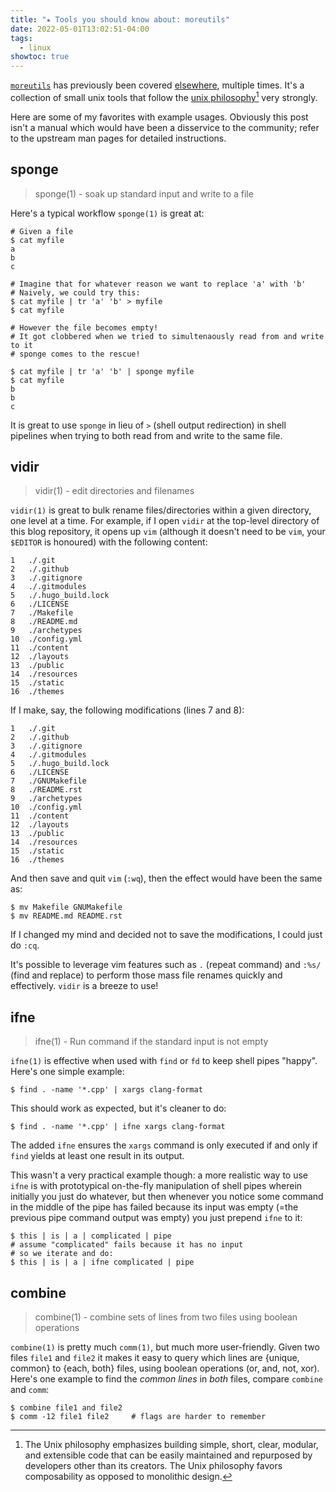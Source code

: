 ```yaml
---
title: "★ Tools you should know about: moreutils"
date: 2022-05-01T13:02:51-04:00
tags:
  - linux
showtoc: true
---
```


[`moreutils`](https://joeyh.name/code/moreutils/) has previously been covered [elsewhere](https://news.ycombinator.com/item?id=31043655), multiple times. It's a collection of small unix tools that follow the [unix philosophy](https://en.wikipedia.org/wiki/Unix_philosophy)[^1] very strongly.

Here are some of my favorites with example usages. Obviously this post isn't a manual which would have been a disservice to the community; refer to the upstream man pages for detailed instructions.

<!--more-->

## sponge

> sponge(1) - soak up standard input and write to a file

Here's a typical workflow `sponge(1)` is great at:

```shell
# Given a file
$ cat myfile
a
b
c

# Imagine that for whatever reason we want to replace 'a' with 'b'
# Naively, we could try this:
$ cat myfile | tr 'a' 'b' > myfile
$ cat myfile

# However the file becomes empty!
# It got clobbered when we tried to simultenaously read from and write to it
# sponge comes to the rescue!

$ cat myfile | tr 'a' 'b' | sponge myfile
$ cat myfile
b
b
c
```

It is great to use `sponge` in lieu of `>` (shell output redirection) in shell pipelines when trying to both read from and write to the same file.

## vidir

> vidir(1) - edit directories and filenames

`vidir(1)` is great to bulk rename files/directories within a given directory, one level at a time. For example, if I open `vidir` at the top-level directory of this blog repository, it opens up `vim` (although it doesn't need to be `vim`, your `$EDITOR` is honoured) with the following content:

```
1	./.git
2	./.github
3	./.gitignore
4	./.gitmodules
5	./.hugo_build.lock
6	./LICENSE
7	./Makefile
8	./README.md
9	./archetypes
10	./config.yml
11	./content
12	./layouts
13	./public
14	./resources
15	./static
16	./themes
```

If I make, say, the following modifications (lines 7 and 8):

```
1	./.git
2	./.github
3	./.gitignore
4	./.gitmodules
5	./.hugo_build.lock
6	./LICENSE
7	./GNUMakefile
8	./README.rst
9	./archetypes
10	./config.yml
11	./content
12	./layouts
13	./public
14	./resources
15	./static
16	./themes
```

And then save and quit `vim` (`:wq`), then the effect would have been the same as:

```shell
$ mv Makefile GNUMakefile
$ mv README.md README.rst
```

If I changed my mind and decided not to save the modifications, I could just do `:cq`.

It's possible to leverage vim features such as `.` (repeat command) and `:%s/` (find and replace) to perform those mass file renames quickly and effectively. `vidir` is a breeze to use!

## ifne

> ifne(1) - Run command if the standard input is not empty

`ifne(1)` is effective when used with `find` or `fd` to keep shell pipes "happy". Here's one simple example:

```shell
$ find . -name '*.cpp' | xargs clang-format
```

This should work as expected, but it's cleaner to do:

```shell
$ find . -name '*.cpp' | ifne xargs clang-format
```

The added `ifne` ensures the `xargs` command is only executed if and only if `find` yields at least one result in its output.

This wasn't a very practical example though: a more realistic way to use `ifne` is with prototypical on-the-fly manipulation of shell pipes wherein initially you just do whatever, but then whenever you notice some command in the middle of the pipe has failed because its input was empty (=the previous pipe command output was empty) you just prepend `ifne` to it:

```
$ this | is | a | complicated | pipe
# assume "complicated" fails because it has no input
# so we iterate and do:
$ this | is | a | ifne complicated | pipe
```

## combine

> combine(1) - combine sets of lines from two files using boolean operations

`combine(1)` is pretty much `comm(1)`, but much more user-friendly. Given two files `file1` and `file2` it makes it easy to query which lines are {unique, common} to {each, both} files, using boolean operations (or, and, not, xor). Here's one example to find the _common lines_ in _both_ files, compare `combine` and `comm`:

```shell
$ combine file1 and file2
$ comm -12 file1 file2     # flags are harder to remember
```

[^1]: The Unix philosophy emphasizes building simple, short, clear, modular, and extensible code that can be easily maintained and repurposed by developers other than its creators. The Unix philosophy favors composability as opposed to monolithic design.

